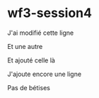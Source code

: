 # wf3-session4

J'ai modifié cette ligne

Et une autre 

Et ajouté celle là

J'ajoute encore une ligne

Pas de bétises